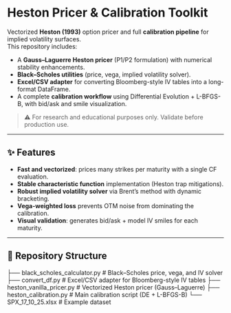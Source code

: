 # Heston Pricer & Calibration Toolkit

Vectorized **Heston (1993)** option pricer and full **calibration pipeline** for implied volatility surfaces.  
This repository includes:

- A **Gauss–Laguerre Heston pricer** (P1/P2 formulation) with numerical stability enhancements.  
- **Black–Scholes utilities** (price, vega, implied volatility solver).  
- **Excel/CSV adapter** for converting Bloomberg-style IV tables into a long-format DataFrame.  
- A complete **calibration workflow** using Differential Evolution + L-BFGS-B, with bid/ask and smile visualization.

> ⚠️ For research and educational purposes only. Validate before production use.

---

## ✨ Features

- **Fast and vectorized**: prices many strikes per maturity with a single CF evaluation.  
- **Stable characteristic function** implementation (Heston trap mitigations).  
- **Robust implied volatility solver** via Brent’s method with dynamic bracketing.  
- **Vega-weighted loss** prevents OTM noise from dominating the calibration.  
- **Visual validation**: generates bid/ask + model IV smiles for each maturity.  

---

## 📁 Repository Structure
├── black_scholes_calculator.py   # Black–Scholes price, vega, and IV solver
├── convert_df.py                 # Excel/CSV adapter for Bloomberg-style IV tables
├── heston_vanilla_pricer.py      # Vectorized Heston pricer (Gauss–Laguerre)
├── heston_calibration.py         # Main calibration script (DE + L-BFGS-B)
└── SPX_17_10_25.xlsx             # Example dataset
